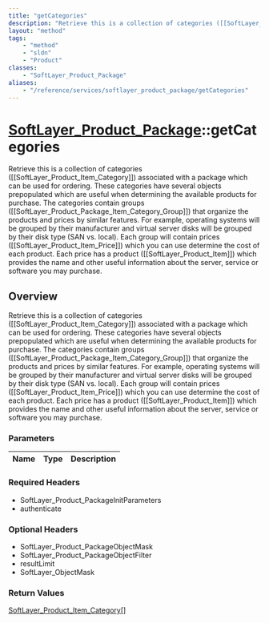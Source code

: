 ```yaml
---
title: "getCategories"
description: "Retrieve this is a collection of categories ([[SoftLayer_Product_Item_Category]]) associated with a package which can be... "
layout: "method"
tags:
    - "method"
    - "sldn"
    - "Product"
classes:
    - "SoftLayer_Product_Package"
aliases:
    - "/reference/services/softlayer_product_package/getCategories"
---
```

# [SoftLayer_Product_Package](/reference/services/SoftLayer_Product_Package)::getCategories

Retrieve this is a collection of categories ([[SoftLayer_Product_Item_Category]]) associated with a package which can be used for ordering. These categories have several objects prepopulated which are useful when determining the available products for purchase. The categories contain groups ([[SoftLayer_Product_Package_Item_Category_Group]]) that organize the products and prices by similar features. For example, operating systems will be grouped by their manufacturer and virtual server disks will be grouped by their disk type (SAN vs. local). Each group will contain prices ([[SoftLayer_Product_Item_Price]]) which you can use determine the cost of each product. Each price has a product ([[SoftLayer_Product_Item]]) which provides the name and other useful information about the server, service or software you may purchase.


## Overview 
Retrieve this is a collection of categories ([[SoftLayer_Product_Item_Category]]) associated with a package which can be used for ordering. These categories have several objects prepopulated which are useful when determining the available products for purchase. The categories contain groups ([[SoftLayer_Product_Package_Item_Category_Group]]) that organize the products and prices by similar features. For example, operating systems will be grouped by their manufacturer and virtual server disks will be grouped by their disk type (SAN vs. local). Each group will contain prices ([[SoftLayer_Product_Item_Price]]) which you can use determine the cost of each product. Each price has a product ([[SoftLayer_Product_Item]]) which provides the name and other useful information about the server, service or software you may purchase.

### Parameters 
|Name | Type | Description |
| --- | --- | --- |


### Required Headers
* SoftLayer_Product_PackageInitParameters
* authenticate

### Optional Headers
* SoftLayer_Product_PackageObjectMask
* SoftLayer_Product_PackageObjectFilter
* resultLimit
* SoftLayer_ObjectMask

### Return Values
<a href='/reference/datatypes/SoftLayer_Product_Item_Category'>SoftLayer_Product_Item_Category[] </a>

